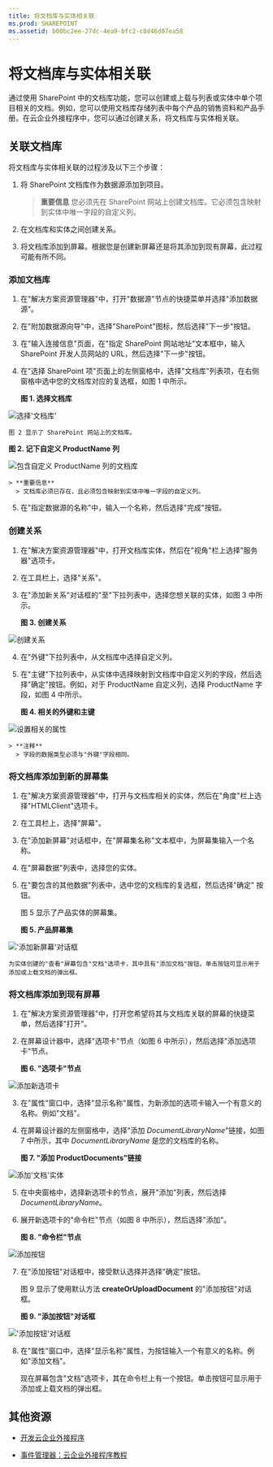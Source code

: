 ```yaml
---
title: 将文档库与实体相关联
ms.prod: SHAREPOINT
ms.assetid: b00bc2ee-27dc-4ea9-bfc2-c8d46d07ea58
---
```



# 将文档库与实体相关联
通过使用 SharePoint 中的文档库功能，您可以创建或上载与列表或实体中单个项目相关的文档。例如，您可以使用文档库存储列表中每个产品的销售资料和产品手册。在云企业外接程序中，您可以通过创建关系，将文档库与实体相关联。
## 关联文档库

将文档库与实体相关联的过程涉及以下三个步骤：




1. 将 SharePoint 文档库作为数据源添加到项目。

    > **重要信息**
      > 您必须先在 SharePoint 网站上创建文档库。它必须包含映射到实体中唯一字段的自定义列。 
2. 在文档库和实体之间创建关系。


3. 将文档库添加到屏幕。根据您是创建新屏幕还是将其添加到现有屏幕，此过程可能有所不同。



### 添加文档库


1. 在"解决方案资源管理器"中，打开"数据源"节点的快捷菜单并选择"添加数据源"。


2. 在"附加数据源向导"中，选择"SharePoint"图标，然后选择"下一步"按钮。


3. 在"输入连接信息"页面，在"指定 SharePoint 网站地址"文本框中，输入 SharePoint 开发人员网站的 URL，然后选择"下一步"按钮。


4. 在"选择 SharePoint 项"页面上的左侧窗格中，选择"文档库"列表项，在右侧窗格中选中您的文档库对应的复选框，如图 1 中所示。

   **图 1. 选择文档库**



![选择'文档库'](images/CBADocLibrary.PNG)


    图 2 显示了 SharePoint 网站上的文档库。


   **图 2. 记下自定义 ProductName 列**



![包含自定义 ProductName 列的文档库](images/CBADocLibrary2.PNG)



    > **重要信息**
      > 文档库必须已存在，且必须包含映射到实体中唯一字段的自定义列。 
5. 在"指定数据源的名称"中，输入一个名称，然后选择"完成"按钮。



### 创建关系


1. 在"解决方案资源管理器"中，打开文档库实体，然后在"视角"栏上选择"服务器"选项卡。


2. 在工具栏上，选择"关系"。


3. 在"添加新关系"对话框的"至"下拉列表中，选择您想关联的实体，如图 3 中所示。

   **图 3. 创建关系**



![创建关系](images/CBARelationship.PNG)





4. 在"外键"下拉列表中，从文档库中选择自定义列。


5. 在"主键"下拉列表中，从实体中选择映射到文档库中自定义列的字段，然后选择"确定"按钮。例如，对于 ProductName 自定义列，选择 ProductName 字段，如图 4 中所示。

   **图 4. 相关的外键和主键**



![设置相关的属性](images/CBARelationship2.PNG)



    > **注释**
      > 字段的数据类型必须与"外键"字段相同。 

### 将文档库添加到新的屏幕集


1. 在"解决方案资源管理器"中，打开与文档库相关的实体，然后在"角度"栏上选择"HTMLClient"选项卡。


2. 在工具栏上，选择"屏幕"。


3. 在"添加新屏幕"对话框中，在"屏幕集名称"文本框中，为屏幕集输入一个名称。


4. 在"屏幕数据"列表中，选择您的实体。


5. 在"要包含的其他数据"列表中，选中您的文档库的复选框，然后选择"确定" 按钮。

    图 5 显示了产品实体的屏幕集。


   **图 5. 产品屏幕集**



!['添加新屏幕'对话框](images/CBAScreenSet.PNG)


    为实体创建的"查看"屏幕包含"文档"选项卡，其中具有"添加文档"按钮。单击按钮可显示用于添加或上载文档的弹出框。



### 将文档库添加到现有屏幕


1. 在"解决方案资源管理器"中，打开您希望将其与文档库关联的屏幕的快捷菜单，然后选择"打开"。


2. 在屏幕设计器中，选择"选项卡"节点（如图 6 中所示），然后选择"添加选项卡"节点。

   **图 6. "选项卡"节点**



![添加新选项卡](images/CBAAddTab.PNG)





3. 在"属性"窗口中，选择"显示名称"属性，为新添加的选项卡输入一个有意义的名称。例如"文档"。


4. 在屏幕设计器的左侧窗格中，选择"添加  _DocumentLibraryName_"链接，如图 7 中所示，其中  _DocumentLibraryName_ 是您的文档库的名称。

   **图 7. "添加 ProductDocuments"链接**



![添加'文档'实体](images/CBAAddDoc.PNG)





5. 在中央窗格中，选择新选项卡的节点，展开"添加"列表，然后选择  _DocumentLibraryName_。


6. 展开新选项卡的"命令栏"节点（如图 8 中所示），然后选择"添加"。

   **图 8. "命令栏"节点**



![添加按钮](images/CBAAddButton.PNG)





7. 在"添加按钮"对话框中，接受默认选择并选择"确定"按钮。

    图 9 显示了使用默认方法 **createOrUploadDocument** 的"添加按钮"对话框。


   **图 9. "添加按钮"对话框**



!['添加按钮'对话框](images/CBAAddDialog.PNG)





8. 在"属性"窗口中，选择"显示名称"属性，为按钮输入一个有意义的名称。例如"添加文档"。

    现在屏幕包含"文档"选项卡，其在命令栏上有一个按钮。单击按钮可显示用于添加或上载文档的弹出框。



## 其他资源
<a name="bk_addresources"> </a>


-  [开发云企业外接程序](develop-cloud-business-add-ins.md)


-  [事件管理器：云企业外接程序教程](incident-manager-a-cloud-business-add-in-tutorial.md)



